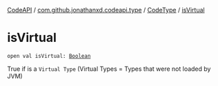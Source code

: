 [CodeAPI](../../index.md) / [com.github.jonathanxd.codeapi.type](../index.md) / [CodeType](index.md) / [isVirtual](.)

# isVirtual

`open val isVirtual: `[`Boolean`](https://kotlinlang.org/api/latest/jvm/stdlib/kotlin/-boolean/index.html)

True if is a `Virtual Type` (Virtual Types = Types that were not loaded by JVM)

